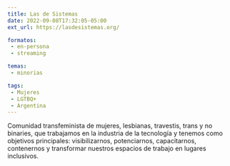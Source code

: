 ```yaml
---
title: Las de Sistemas
date: 2022-09-08T17:32:05-05:00
ext_url: https://lasdesistemas.org/

formatos:
 - en-persona
 - streaming

temas:
 - minorias

tags:
 - Mujeres
 - LGTBQ+
 - Argentina
---
```


Comunidad transfeminista de mujeres, lesbianas, travestis, trans y no binaries, que trabajamos en la industria de la tecnología y tenemos como objetivos principales: visibilizarnos, potenciarnos, capacitarnos, contenernos y transformar nuestros espacios de trabajo en lugares inclusivos.